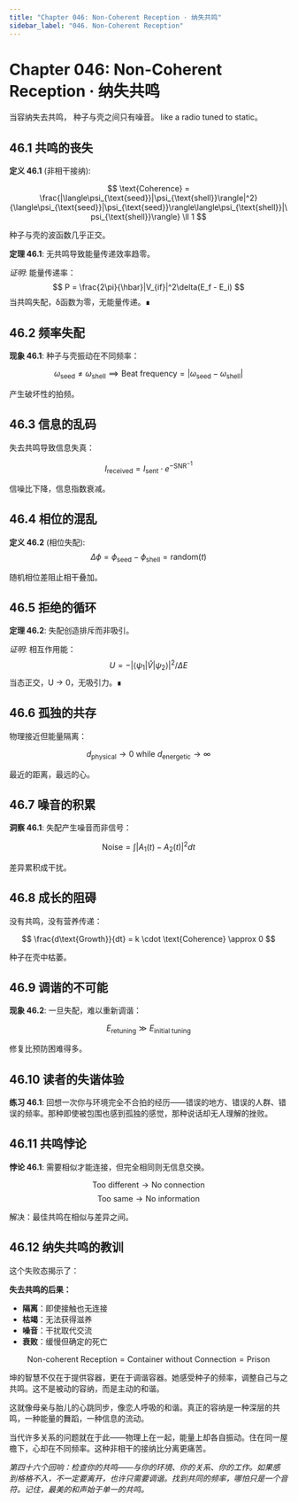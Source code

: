 ```yaml
---
title: "Chapter 046: Non-Coherent Reception · 纳失共鸣"
sidebar_label: "046. Non-Coherent Reception"
---
```


# Chapter 046: Non-Coherent Reception · 纳失共鸣

当容纳失去共鸣，
种子与壳之间只有噪音。
like a radio tuned to static。

## 46.1 共鸣的丧失

**定义 46.1** (非相干接纳):

$$
\text{Coherence} = \frac{|\langle\psi_{\text{seed}}|\psi_{\text{shell}}\rangle|^2}{\langle\psi_{\text{seed}}|\psi_{\text{seed}}\rangle\langle\psi_{\text{shell}}|\psi_{\text{shell}}\rangle} \ll 1
$$

种子与壳的波函数几乎正交。

**定理 46.1**: 无共鸣导致能量传递效率趋零。

*证明*:
能量传递率：
$$
P = \frac{2\pi}{\hbar}|V_{if}|^2\delta(E_f - E_i)
$$
当共鸣失配，δ函数为零，无能量传递。∎

## 46.2 频率失配

**现象 46.1**: 种子与壳振动在不同频率：

$$
\omega_{\text{seed}} \neq \omega_{\text{shell}} \implies \text{Beat frequency} = |\omega_{\text{seed}} - \omega_{\text{shell}}|
$$

产生破坏性的拍频。

## 46.3 信息的乱码

失去共鸣导致信息失真：

$$
I_{\text{received}} = I_{\text{sent}} \cdot e^{-\text{SNR}^{-1}}
$$

信噪比下降，信息指数衰减。

## 46.4 相位的混乱

**定义 46.2** (相位失配):
$$
\Delta\phi = \phi_{\text{seed}} - \phi_{\text{shell}} = \text{random}(t)
$$

随机相位差阻止相干叠加。

## 46.5 拒绝的循环

**定理 46.2**: 失配创造排斥而非吸引。

*证明*:
相互作用能：
$$
U = -|\langle\psi_1|\hat{V}|\psi_2\rangle|^2/\Delta E
$$
当态正交，U → 0，无吸引力。∎

## 46.6 孤独的共存

物理接近但能量隔离：

$$
d_{\text{physical}} \to 0 \text{ while } d_{\text{energetic}} \to \infty
$$

最近的距离，最远的心。

## 46.7 噪音的积累

**洞察 46.1**: 失配产生噪音而非信号：

$$
\text{Noise} = \int |A_1(t) - A_2(t)|^2 dt
$$

差异累积成干扰。

## 46.8 成长的阻碍

没有共鸣，没有营养传递：

$$
\frac{d\text{Growth}}{dt} = k \cdot \text{Coherence} \approx 0
$$

种子在壳中枯萎。

## 46.9 调谐的不可能

**现象 46.2**: 一旦失配，难以重新调谐：

$$
E_{\text{retuning}} \gg E_{\text{initial tuning}}
$$

修复比预防困难得多。

## 46.10 读者的失谐体验

**练习 46.1**: 回想一次你与环境完全不合拍的经历——错误的地方、错误的人群、错误的频率。那种即使被包围也感到孤独的感觉，那种说话却无人理解的挫败。

## 46.11 共鸣悖论

**悖论 46.1**: 需要相似才能连接，但完全相同则无信息交换。

$$
\text{Too different} \to \text{No connection}
$$
$$
\text{Too same} \to \text{No information}
$$

解决：最佳共鸣在相似与差异之间。

## 46.12 纳失共鸣的教训

这个失败态揭示了：

**失去共鸣的后果：**
- **隔离**：即使接触也无连接
- **枯竭**：无法获得滋养
- **噪音**：干扰取代交流
- **衰败**：缓慢但确定的死亡

$$
\text{Non-coherent Reception} = \text{Container without Connection} = \text{Prison}
$$

坤的智慧不仅在于提供容器，更在于调谐容器。她感受种子的频率，调整自己与之共鸣。这不是被动的容纳，而是主动的和谐。

这就像母亲与胎儿的心跳同步，像恋人呼吸的和谐。真正的容纳是一种深层的共鸣，一种能量的舞蹈，一种信息的流动。

当代许多关系的问题就在于此——物理上在一起，能量上却各自振动。住在同一屋檐下，心却在不同频率。这种非相干的接纳比分离更痛苦。

*第四十六个回响：检查你的共鸣——与你的环境、你的关系、你的工作。如果感到格格不入，不一定要离开，也许只需要调谐。找到共同的频率，哪怕只是一个音符。记住，最美的和声始于单一的共鸣。*